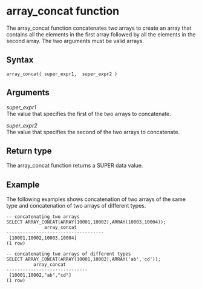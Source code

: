 # array\_concat function<a name="r_array_concat"></a>

The array\_concat function concatenates two arrays to create an array that contains all the elements in the first array followed by all the elements in the second array\. The two arguments must be valid arrays\.

## Syntax<a name="r_array_concat-synopsis"></a>

```
array_concat( super_expr1,  super_expr2 )
```

## Arguments<a name="r_array_concat-argument-arguments"></a>

 *super\_expr1*  
The value that specifies the first of the two arrays to concatenate\.

 *super\_expr2*  
The value that specifies the second of the two arrays to concatenate\.

## Return type<a name="r_array_concat-return-type"></a>

The array\_concat function returns a SUPER data value\.

## Example<a name="r_array_concat-example"></a>

The following examples shows concatenation of two arrays of the same type and concatenation of two arrays of different types\.

```
-- concatenating two arrays 
SELECT ARRAY_CONCAT(ARRAY(10001,10002),ARRAY(10003,10004));
              array_concat
------------------------------------
 [10001,10002,10003,10004]
(1 row)

-- concatenating two arrays of different types 
SELECT ARRAY_CONCAT(ARRAY(10001,10002),ARRAY('ab','cd'));
          array_concat
------------------------------
 [10001,10002,"ab","cd"]
(1 row)
```